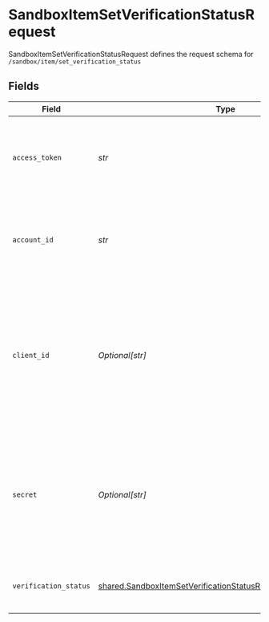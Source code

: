# SandboxItemSetVerificationStatusRequest

SandboxItemSetVerificationStatusRequest defines the request schema for `/sandbox/item/set_verification_status`


## Fields

| Field                                                                                                                                                | Type                                                                                                                                                 | Required                                                                                                                                             | Description                                                                                                                                          |
| ---------------------------------------------------------------------------------------------------------------------------------------------------- | ---------------------------------------------------------------------------------------------------------------------------------------------------- | ---------------------------------------------------------------------------------------------------------------------------------------------------- | ---------------------------------------------------------------------------------------------------------------------------------------------------- |
| `access_token`                                                                                                                                       | *str*                                                                                                                                                | :heavy_check_mark:                                                                                                                                   | The access token associated with the Item data is being requested for.                                                                               |
| `account_id`                                                                                                                                         | *str*                                                                                                                                                | :heavy_check_mark:                                                                                                                                   | The `account_id` of the account whose verification status is to be modified                                                                          |
| `client_id`                                                                                                                                          | *Optional[str]*                                                                                                                                      | :heavy_minus_sign:                                                                                                                                   | Your Plaid API `client_id`. The `client_id` is required and may be provided either in the `PLAID-CLIENT-ID` header or as part of a request body.     |
| `secret`                                                                                                                                             | *Optional[str]*                                                                                                                                      | :heavy_minus_sign:                                                                                                                                   | Your Plaid API `secret`. The `secret` is required and may be provided either in the `PLAID-SECRET` header or as part of a request body.              |
| `verification_status`                                                                                                                                | [shared.SandboxItemSetVerificationStatusRequestVerificationStatus](../../models/shared/sandboxitemsetverificationstatusrequestverificationstatus.md) | :heavy_check_mark:                                                                                                                                   | The verification status to set the account to.                                                                                                       |